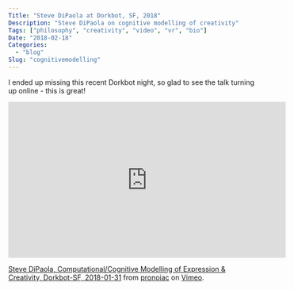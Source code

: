 ```yaml
---
Title: "Steve DiPaola at Dorkbot, SF, 2018"
Description: "Steve DiPaola on cognitive modelling of creativity"
Tags: ["philosophy", "creativity", "video", "vr", "bio"]
Date: "2018-02-18"
Categories:
  - "blog"
Slug: "cognitivemodelling"
---
```


I ended up missing this recent Dorkbot night, so glad to see the talk turning up online - this is great!

<div class="video-container">

<iframe src="https://player.vimeo.com/video/255835708" width="560" height="315" frameborder="0" webkitallowfullscreen mozallowfullscreen allowfullscreen></iframe>
<p><a href="https://vimeo.com/255835708">Steve DiPaola, Computational/Cognitive Modelling of Expression &amp; Creativity, Dorkbot-SF, 2018-01-31</a> from <a href="https://vimeo.com/pronoiac">pronoiac</a> on <a href="https://vimeo.com">Vimeo</a>.</p>

</div>
